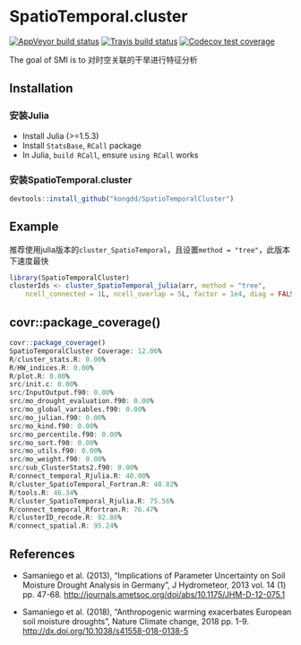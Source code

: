 
<!-- README.md is generated from README.Rmd. Please edit that file -->

# SpatioTemporal.cluster

<!-- badges: start -->

[![AppVeyor build
status](https://ci.appveyor.com/api/projects/status/github/kongdd/heatwave?branch=master&svg=true)](https://ci.appveyor.com/project/kongdd/heatwave)
[![Travis build
status](https://travis-ci.org/kongdd/heatwave.svg?branch=master)](https://travis-ci.org/kongdd/heatwave)
[![Codecov test
coverage](https://codecov.io/gh/kongdd/heatwave/branch/master/graph/badge.svg)](https://codecov.io/gh/kongdd/heatwave?branch=master)
<!-- badges: end -->

The goal of SMI is to 对时空关联的干旱进行特征分析

## Installation

### 安装Julia

  - Install Julia (\>=1.5.3)
  - Install `StatsBase`, `RCall` package
  - In Julia, `build RCall`, ensure `using RCall` works

### 安装SpatioTemporal.cluster

``` r
devtools::install_github("kongdd/SpatioTemporalCluster")
```

## Example

推荐使用julia版本的`cluster_SpatioTemporal`，且设置`method = "tree"`，此版本下速度最快

``` r
library(SpatioTemporalCluster)
clusterIds <- cluster_SpatioTemporal_julia(arr, method = "tree",
    ncell_connected = 1L, ncell_overlap = 5L, factor = 1e4, diag = FALSE) 
```

## covr::package_coverage()

```R
covr::package_coverage()
SpatioTemporalCluster Coverage: 12.06%
R/cluster_stats.R: 0.00%
R/HW_indices.R: 0.00%
R/plot.R: 0.00%
src/init.c: 0.00%
src/InputOutput.f90: 0.00%
src/mo_drought_evaluation.f90: 0.00%
src/mo_global_variables.f90: 0.00%
src/mo_julian.f90: 0.00%
src/mo_kind.f90: 0.00%
src/mo_percentile.f90: 0.00%
src/mo_sort.f90: 0.00%
src/mo_utils.f90: 0.00%
src/mo_weight.f90: 0.00%
src/sub_ClusterStats2.f90: 0.00%
R/connect_temporal_Rjulia.R: 40.00%
R/cluster_SpatioTemporal_Fortran.R: 40.82%
R/tools.R: 46.34%
R/cluster_SpatioTemporal_Rjulia.R: 75.56%
R/connect_temporal_Rfortran.R: 76.47%
R/clusterID_recode.R: 92.86%
R/connect_spatial.R: 95.24%
```

## References

  - Samaniego et al. (2013), “Implications of Parameter Uncertainty on
    Soil Moisture Drought Analysis in Germany”, J Hydrometeor, 2013
    vol. 14 (1) pp. 47-68.
    <http://journals.ametsoc.org/doi/abs/10.1175/JHM-D-12-075.1>

  - Samaniego et al. (2018), “Anthropogenic warming exacerbates European
    soil moisture droughts”, Nature Climate change, 2018 pp. 1-9.
    <http://dx.doi.org/10.1038/s41558-018-0138-5>

